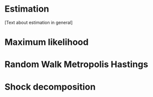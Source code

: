 # Estimation

[Text about estimation in general]

# Maximum likelihood



# Random Walk Metropolis Hastings



# Shock decomposition

